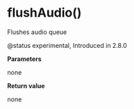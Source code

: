 # flushAudio()

Flushes audio queue

@status experimental, Introduced in 2.8.0

**Parameters**

none

**Return value**

none
